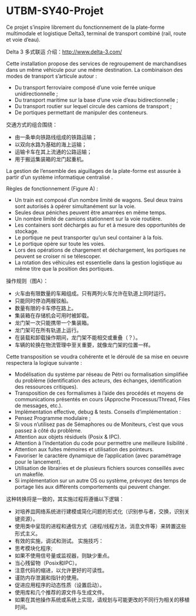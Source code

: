 # UTBM-SY40-Projet

Ce  projet s’inspire librement du fonctionnement de  la  plate-forme  multimodale et logistique Delta3, terminal de transport combiné (rail, route et voie d’eau).

Delta 3 多式联运 介绍：http://www.delta-3.com/

Cette installation propose des services de regroupement de marchandises dans un même véhicule pour une même destination.
La combinaison des modes de transport s’articule autour :
-    Du transport ferroviaire composé d’une voie ferrée unique unidirectionnelle ;
-    Du transport maritime sur la base d’une voie d’eau bidirectionnelle ;
-    Du transport routier sur lequel circule des camions de transport ;
-    De portiques permettant de manipuler des conteneurs.

交通方式的组合围绕：
- 由一条单向铁路线组成的铁路运输；
- 以双向水路为基础的海上运输；
- 运输卡车在其上流通的公路运输；
- 用于搬运集装箱的龙门起重机。


La gestion de l’ensemble des aiguillages de la plate-forme est assurée à partir d’un système informatique centralisé .

Règles de fonctionnement (Figure A) :
-    Un train est composé d’un nombre limité de wagons. Seul deux trains sont autorisés à opérer simultanément sur la voie.
-    Seules deux péniches peuvent être amarrées en même temps.
-    Un nombre limité de camions stationnent sur la voie routière.
-    Les  containers  sont  déchargés  au  fur  et  à  mesure  des  opportunités  de stockage.
-    Le portique ne peut transporter qu’un seul container à la fois.
-    Le portique opère sur toute les voies.
-    Lors des opérations de chargement et déchargement, les portiques ne peuvent se croiser ni se télescoper.
-    La rotation des véhicules est essentielle dans la gestion logistique au même titre que la position des portiques.



操作规则（图A）：
- 火车由有限数量的车厢组成。只有两列火车允许在轨道上同时运行。
- 只能同时停泊两艘驳船。
- 数量有限的卡车停在路上。
- 集装箱在存储机会可用时被卸载。
- 龙门架一次只能携带一个集装箱。
- 龙门架可在所有轨道上运行。
- 在装载和卸载操作期间，龙门架不能相交或重叠（？）。
- 车辆的轮换在物流管理中至关重要，就像龙门架的位置一样。



Cette transposition se voudra cohérente et le déroulé de sa mise en oeuvre respectera la logique suivante :
-    Modélisation du système par réseau de Pétri ou formalisation simplifiée du problème   (identification   des   acteurs,   des   échanges,   identification   des ressources critiques).
-    Transposition  de  ces  formalismes  à  l’aide  des  procédés  et  moyens  de communications présentés en cours (Approche  Processus/Thread,  Files de messages, etc.).
-    Implémentation effective, debug & tests.
Conseils d’implémentation :
-    Pensez Programme modulaire ;
-    Si vous n’utilisez pas de Sémaphores ou de Moniteurs, c’est que vous passez à côté du problème.
-    Attention aux objets résiduels (Posix & IPC).
-    Attention à l’indentation du code pour permettre une meilleure lisibilité .
-    Attention aux fuites mémoires et utilisation des pointeurs.
-    Favoriser le caractère dynamique de l’application (avec paramétrage pour le lancement).
-    Utilisation  de  librairies  et  de  plusieurs  fichiers  sources  conseillés  avec  un
makefile.
-    Si implémentation sur un autre OS ou système, prévoyez des temps de portage liés aux différents comportements qui peuvent changer.



这种转换将是一致的，其实施过程将遵循以下逻辑：
- 对培养皿网络系统进行建模或简化问题的形式化（识别参与者，交换，识别关键资源）。
- 使用类中呈现的进程和通信方式（进程/线程方法，消息文件等）来转置这些形式主义。
- 有效的实施，调试和测试。
实施技巧：
- 思考模块化程序;
- 如果不使用信号量或监视器，则缺少重点。
- 当心残留物（Posix和IPC）。
- 注意代码的缩进，以允许更好的可读性。
- 谨防内存泄漏和指针的使用。
- 促进应用程序的动态性质（设置启动）。
- 使用库和几个推荐的源文件与生成文件。
- 如果在其他操作系统或系统上实现，请规划与可能更改的不同行为相关的移植时间。

